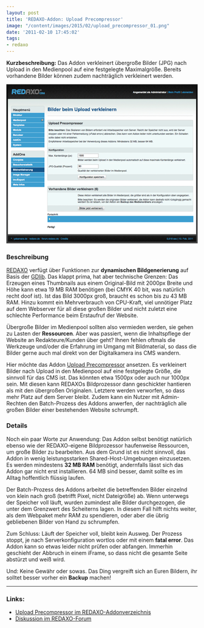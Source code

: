 ```yaml
---
layout: post
title: 'REDAXO-Addon: Upload Precompressor'
image: "/content/images/2015/02/upload_precompressor_01.png"
date: '2011-02-10 17:45:02'
tags:
- redaxo
---
```



**Kurzbeschreibung:** Das Addon verkleinert übergroße Bilder (JPG) nach Upload in den Medienpool auf eine festgelegte Maximalgröße. Bereits vorhandene Bilder können zudem nachträglich verkleinert werden.

![Upload Precompressor](/content/images/2015/02/upload_precompressor_01.png)

### Beschreibung

[REDAXO](http://www.redaxo.org) verfügt über Funktionen zur **dynamischen Bildgenerierung** auf Basis der [GDlib](http://de.wikipedia.org/wiki/GD_Library). Das klappt prima, hat aber technische Grenzen: Das Erzeugen eines Thumbnails aus einem Original-Bild mit 2000px Breite und Höhe kann etwa 19 MB RAM benötigen (bei CMYK 40 bit, was natürlich recht doof ist). Ist das Bild 3000px groß, braucht es schon bis zu 43 MB RAM. Hinzu kommt ein Mehrverbrauch von CPU-Kraft, viel unnötiger Platz auf dem Webserver für all diese großen Bilder und nicht zuletzt eine schlechte Performance beim Erstaufruf der Website.

Übergroße Bilder im Medienpool sollten also vermieden werden, sie gehen zu Lasten der **Ressourcen**. Aber was passiert, wenn die Inhaltspflege der Website an Redakteure/Kunden über geht? Ihnen fehlen oftmals die Werkzeuge und/oder die Erfahrung im Umgang mit Bildmaterial, so dass die Bilder gerne auch mal direkt von der Digitalkamera ins CMS wandern.

Hier möchte das Addon [Upload Precompressor](http://www.redaxo.org/de/download/addons/?addon_id=839) ansetzen. Es verkleinert Bilder nach Upload in den Medienpool auf eine festgelegte Größe, die sinnvoll für das CMS ist. Das könnten etwa 1500px oder auch nur 1000px sein. Mit diesen kann REDAXOs Bildprozessor dann geschickter hantieren als mit den übergroßen Originalen. Letztere werden verworfen, so dass mehr Platz auf dem Server bleibt. Zudem kann ein Nutzer mit Admin-Rechten den Batch-Prozess des Addons anwerfen, der nachträglich alle großen Bilder einer bestehenden Website schrumpft.

### Details

Noch ein paar Worte zur Anwendung: Das Addon selbst benötigt natürlich ebenso wie der REDAXO-eigene Bildprozessor haufenweise Ressourcen, um große Bilder zu bearbeiten. Aus dem Grund ist es nicht sinnvoll, das Addon in wenig leistungsstarken Shared-Host-Umgebungen einzusetzen. Es werden mindestens **32 MB RAM** benötigt, andernfalls lässt sich das Addon gar nicht erst installieren. 64 MB sind besser, damit sollte es im Alltag hoffentlich flüssig laufen.

Der Batch-Prozess des Addons arbeitet die betreffenden Bilder einzelnd von klein nach groß (betrifft Pixel, nicht Dateigröße) ab. Wenn unterwegs der Speicher voll läuft, wurden zumindest alle Bilder durchgezogen, die unter dem Grenzwert des Scheiterns lagen. In diesem Fall hilft nichts weiter, als dem Webpaket mehr RAM zu spendieren, oder aber die übrig gebliebenen Bilder von Hand zu schrumpfen.

Zum Schluss: Läuft der Speicher voll, bleibt kein Ausweg. Der Prozess stoppt, je nach Serverkonfiguration wortlos oder mit einem **fatal error**. Das Addon kann so etwas leider nicht prüfen oder abfangen. Immerhin geschieht der Abbruch in einem iFrame, so dass nicht die gesamte Seite abstürzt und weiß wird.

Und: Keine Gewähr oder sowas. Das Ding vergreift sich an Euren Bildern, ihr solltet besser vorher ein **Backup** machen!

---

### Links:

- [Upload Precompressor im REDAXO-Addonverzeichnis](http://www.redaxo.org/de/download/addons/?addon_id=839)
- [Diskussion im REDAXO-Forum](http://www.redaxo.org/de/forum/addons-f30/upload-precompressor-t16257.html)
